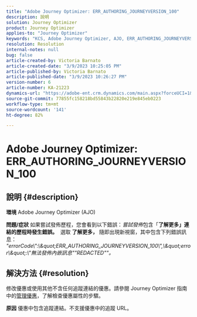 ```yaml
---
title: "Adobe Journey Optimizer: ERR_AUTHORING_JOURNEYVERSION_100"
description: 說明
solution: Journey Optimizer
product: Journey Optimizer
applies-to: "Journey Optimizer"
keywords: "KCS, Adobe Journey Optimizer, AJO, ERR_AUTHORING_JOURNEYVERSION_100, 發佈歷程"
resolution: Resolution
internal-notes: null
bug: false
article-created-by: Victoria Barnato
article-created-date: "3/9/2023 10:25:05 PM"
article-published-by: Victoria Barnato
article-published-date: "3/9/2023 10:26:27 PM"
version-number: 6
article-number: KA-21223
dynamics-url: "https://adobe-ent.crm.dynamics.com/main.aspx?forceUCI=1&pagetype=entityrecord&etn=knowledgearticle&id=4597683b-c9be-ed11-83ff-6045bd006d92"
source-git-commit: 77855fc158218bd55843b22820e219e845eb0223
workflow-type: tm+mt
source-wordcount: '141'
ht-degree: 82%

---
```


# Adobe Journey Optimizer: ERR_AUTHORING_JOURNEYVERSION_100

## 說明 {#description}

<b>環境</b>
Adobe Journey Optimizer (AJO)


<b>問題/症狀</b>
如果嘗試發佈歷程，您會看到以下錯誤：*嘗試發佈*&#x200B;包含「<b>了解更多」連結的歷程時發生錯誤。</b>  選取 <b>了解更多，</b> 隨即出現新視窗，其中包含下列錯誤訊息：
*&quot;errorCode\\&quot;:\\\&quot;ERR_AUTHORING_JOURNEYVERSION_100\\&quot;,\\\&quot;error\\\&quot;:\\&quot;無法發佈內嵌訊息&quot;&quot;REDACTED&quot;&quot;。*

## 解決方法 {#resolution}


修改優惠或使用其他不含任何追蹤連結的優惠。請參閱 Journey Optimizer 指南中的[管理優惠](https://experienceleague.adobe.com/docs/journey-optimizer/using/offer-decisioning/managing-offers-in-the-offer-library/configure-offers/creating-personalized-offers.html?lang=en#offer-list)，了解檢查優惠屬性的步驟。


<b>原因</b>
優惠中包含追蹤連結。不支援優惠中的追蹤 URL。
